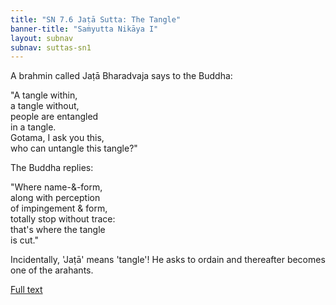 ```yaml
---
title: "SN 7.6 Jaṭā Sutta: The Tangle"
banner-title: "Saṁyutta Nikāya I" 
layout: subnav 
subnav: suttas-sn1
---
```


A brahmin called Jaṭā Bharadvaja says to the Buddha:  

"A tangle within,  
a tangle without,  
people are entangled  
in a tangle.  
Gotama, I ask you this,  
who can untangle this tangle?"  

The Buddha replies:  

"Where name-&-form,  
along with perception  
of impingement & form,  
totally stop without trace:  
that's where the tangle  
is cut."


Incidentally, 'Jaṭā' means 'tangle'! He asks to ordain and thereafter becomes one of the arahants.

[Full text](https://www.dhammatalks.org/suttas/SN/SN7_6.html)
